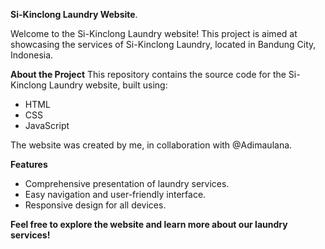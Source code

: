 **Si-Kinclong Laundry Website**.

Welcome to the Si-Kinclong Laundry website! This project is aimed at showcasing the services of Si-Kinclong Laundry, located in Bandung City, Indonesia.

**About the Project**
This repository contains the source code for the Si-Kinclong Laundry website, built using:
- HTML
- CSS
- JavaScript

The website was created by me, in collaboration with @Adimaulana.

**Features**
- Comprehensive presentation of laundry services.
- Easy navigation and user-friendly interface.
- Responsive design for all devices.

**Feel free to explore the website and learn more about our laundry services!**
